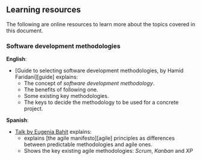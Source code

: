 Learning resources
------------------

The following are online resources to learn more about the topics covered in
this document.


### Software development methodologies ###

**English**:

* [Guide to selecting software development methodologies, by Hamid
Faridani][guide] explains:
    * The concept of *software development methodology*.
    * The benefits of following one.
    * Some existing key methodologies.
    * The keys to decide the methodology to be used for a concrete project.

**Spanish**:

* [Talk by Eugenia Bahit](http://www.youtube.com/watch?v=W8CuRtCHWD8) explains:
    * explains [the agile manifesto][agile] principles as differences between
      predictable methodologies and agile ones.
    * Shows the key existing agile methodologies: *Scrum*, *Kanban* and *XP*
